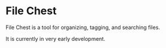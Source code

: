 # File Chest
File Chest is a tool for organizing, tagging, and searching files.

It is currently in very early development.